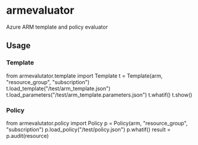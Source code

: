 # armevaluator
Azure ARM template and policy evaluator

## Usage

### Template
from armevalutator.template import Template
t = Template(arm, "resource_group", "subscription")
t.load_template("/test/arm_template.json")
t.load_parameters("/test/arm_template.parameters.json")
t.whatif()
t.show()

### Policy
from armevalutator.policy import Policy
p = Policy(arm, "resource_group", "subscription")
p.load_policy("/test/policy.json")
p.whatif()
result = p.audit(resource)